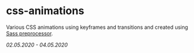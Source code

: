 # css-animations
Various CSS animations using keyframes and transitions and created using [Sass preprocessor](https://github.com/sass/sass).

*02.05.2020 - 04.05.2020*
